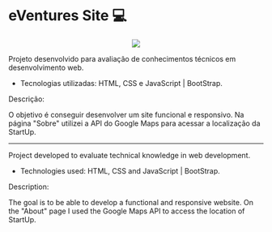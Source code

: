 # eVentures Site :computer:
<p align="center">
  <img src="https://i.imgur.com/5OmJahW.png">
</p>

Projeto desenvolvido para avaliação de conhecimentos técnicos em desenvolvimento web.

* Tecnologias utilizadas: HTML, CSS e JavaScript | BootStrap.

Descrição:

O objetivo é conseguir desenvolver um site funcional e responsivo. 
Na página "Sobre" utilizei a API do Google Maps para acessar a localização da StartUp.

-----------------------------------------------------------------------------------------------------------------------------

Project developed to evaluate technical knowledge in web development.

* Technologies used: HTML, CSS and JavaScript | BootStrap.

Description:

The goal is to be able to develop a functional and responsive website.
On the "About" page I used the Google Maps API to access the location of StartUp.
